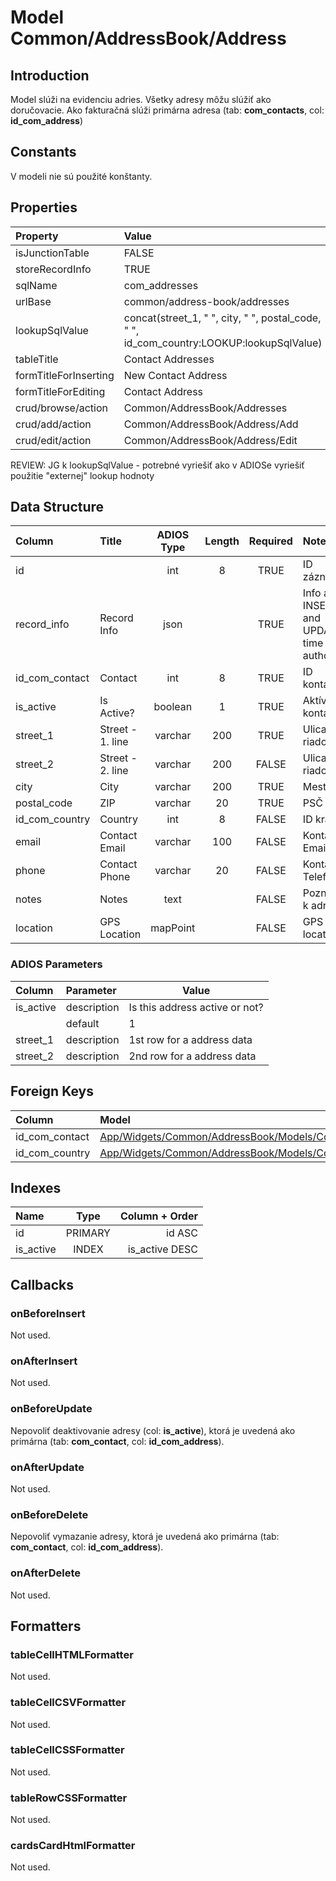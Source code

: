 # Model Common/AddressBook/Address

## Introduction
Model slúži na evidenciu adries. Všetky adresy môžu slúžiť ako doručovacie. Ako fakturačná slúži primárna adresa (tab: **com_contacts**, col: **id_com_address**)

## Constants
V modeli nie sú použité konštanty.

## Properties
| Property              | Value                                                                                    |
| :-------------------- | :--------------------------------------------------------------------------------------- |
| isJunctionTable       | FALSE                                                                                    |
| storeRecordInfo       | TRUE                                                                                     |
| sqlName               | com_addresses                                                                            |
| urlBase               | common/address-book/addresses                                                            |
| lookupSqlValue        | concat(street_1, " ", city, " ", postal_code, " ", id_com_country:LOOKUP:lookupSqlValue) |
| tableTitle            | Contact Addresses                                                                        |
| formTitleForInserting | New Contact Address                                                                      |
| formTitleForEditing   | Contact Address                                                                          |
| crud/browse/action    | Common/AddressBook/Addresses                                                             |
| crud/add/action       | Common/AddressBook/Address/Add                                                           |
| crud/edit/action      | Common/AddressBook/Address/Edit                                                          |

REVIEW: JG k lookupSqlValue - potrebné vyriešiť ako v ADIOSe vyriešiť použitie "externej" lookup hodnoty

## Data Structure
| Column         | Title            | ADIOS Type | Length | Required | Notes                                      |
| :------------- | :--------------- | :--------: | :----: | :------: | :----------------------------------------- |
| id             |                  |    int     |   8    |   TRUE   | ID záznamu                                 |
| record_info    | Record Info      |    json    |        |   TRUE   | Info about INSERT and UPDATE time & author |
| id_com_contact | Contact          |    int     |   8    |   TRUE   | ID kontaktu                                |
| is_active      | Is Active?       |  boolean   |   1    |   TRUE   | Aktívny kontakt?                           |
| street_1       | Street - 1. line |  varchar   |  200   |   TRUE   | Ulica - 1. riadok                          |
| street_2       | Street - 2. line |  varchar   |  200   |  FALSE   | Ulica - 2. riadok                          |
| city           | City             |  varchar   |  200   |   TRUE   | Mesto                                      |
| postal_code    | ZIP              |  varchar   |   20   |   TRUE   | PSČ                                        |
| id_com_country | Country          |    int     |   8    |  FALSE   | ID krajiny                                 |
| email          | Contact Email    |  varchar   |  100   |  FALSE   | Kontaktný Email                            |
| phone          | Contact Phone    |  varchar   |   20   |  FALSE   | Kontaktný Telefón                          |
| notes          | Notes            |    text    |        |  FALSE   | Poznámka k adrese                          |
| location       | GPS Location     |  mapPoint  |        |  FALSE   | GPS location                               |

### ADIOS Parameters
| Column    | Parameter   | Value                          |
| :-------- | :---------- | ------------------------------ |
| is_active | description | Is this address active or not? |
|           | default     | 1                              |
| street_1  | description | 1st row for a address data     |
| street_2  | description | 2nd row for a address data     |

## Foreign Keys
| Column         | Model                                                                                          | Relation | OnUpdate | OnDelete |
| :------------- | :--------------------------------------------------------------------------------------------- | :------: | -------- | -------- |
| id_com_contact | [App/Widgets/Common/AddressBook/Models/Contact](./Contact.md) |   1:N    | Cascade  | Restrict |
| id_com_country | [App/Widgets/Common/AddressBook/Models/Country](./Country.md) |   1:N    | Cascade  | Restrict |

## Indexes
| Name      |  Type   | Column + Order |
| :-------- | :-----: | -------------: |
| id        | PRIMARY |         id ASC |
| is_active |  INDEX  | is_active DESC |

## Callbacks

### onBeforeInsert
Not used.

### onAfterInsert
Not used.

### onBeforeUpdate
Nepovoliť deaktivovanie adresy (col: **is_active**), ktorá je uvedená ako primárna (tab: **com_contact**, col: **id_com_address**).

### onAfterUpdate
Not used.

### onBeforeDelete
Nepovoliť vymazanie adresy, ktorá je uvedená ako primárna (tab: **com_contact**, col: **id_com_address**).

### onAfterDelete

Not used.
## Formatters

### tableCellHTMLFormatter
Not used.

### tableCellCSVFormatter
Not used.

### tableCellCSSFormatter
Not used.

### tableRowCSSFormatter
Not used.

### cardsCardHtmlFormatter
Not used.
